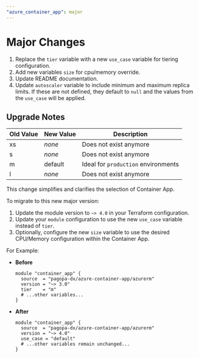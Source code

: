 ```yaml
---
"azure_container_app": major
---
```



# Major Changes

1. Replace the `tier` variable with a new `use_case` variable for tiering configuration.
2. Add new variables `size` for cpu/memory override.
3. Update README documentation.
4. Update `autoscaler` variable to include minimum and maximum replica limits. If these are not defined, they default to `null` and the values from the `use_case` will be applied.

## Upgrade Notes

| Old Value | New Value        | Description                         |
| --------- | ---------------- | ----------------------------------- |
| xs        | _none_           | Does not exist anymore              |
| s         | _none_           | Does not exist anymore              |
| m         | default          | Ideal for `production` environments |
| l         | _none_           | Does not exist anymore              |

This change simplifies and clarifies the selection of Container App.

To migrate to this new major version:

1. Update the module version to `~> 4.0` in your Terraform configuration.
2. Update your `module` configuration to use the new `use_case` variable instead of `tier`.
3. Optionally, configure the new `size` variable to use the desired CPU/Memory configuration within the Container App.

For Example:

- **Before**

  ```hcl
  module "container_app" {
    source  = "pagopa-dx/azure-container-app/azurerm"
    version = "~> 3.0"
    tier    = "m"
    # ...other variables...
  }
  ```

- **After**

  ```hcl
  module "container_app" {
    source  = "pagopa-dx/azure-container-app/azurerm"
    version = "~> 4.0"
    use_case = "default"
    # ...other variables remain unchanged...
  }
  ```
